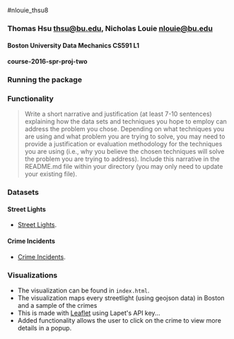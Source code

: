 #nlouie_thsu8
### Thomas Hsu [thsu@bu.edu](mailto:thsu@bu.edu), Nicholas Louie [nlouie@bu.edu](mailto:nlouie@bu.edu)

#### Boston University Data Mechanics CS591 L1
#### course-2016-spr-proj-two

### Running the package


### Functionality

> Write a short narrative and justification (at least 7-10 sentences) explaining how the data sets and techniques you hope to employ can address the problem you chose. Depending on what techniques you are using and what problem you are trying to solve, you may need to provide a justification or evaluation methodology for the techniques you are using (i.e., why you believe the chosen techniques will solve the problem you are trying to address). Include this narrative in the README.md file within your directory (you may only need to update your existing file).

### Datasets 

#### Street Lights
- [Street Lights](https://data.cityofboston.gov/Facilities/Streetlight-Locations/7hu5-gg2y).

#### Crime Incidents
- [Crime Incidents](https://data.cityofboston.gov/resource/7cdf-6fgx.json). 

### Visualizations

- The visualization can be found in `index.html`. 
- The visualization maps every streetlight (using geojson data) in Boston and a sample of the crimes
- This is made with [Leaflet](http://leafletjs.com/) using Lapet's API key...
- Added functionality allows the user to click on the crime to view more details in a popup.